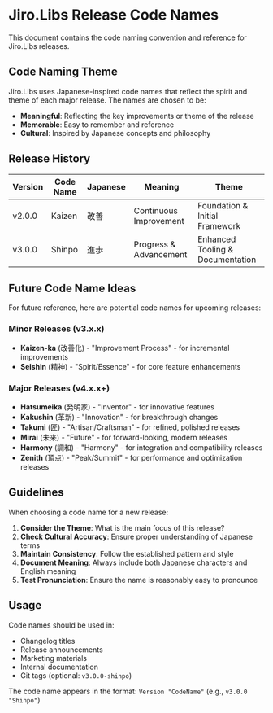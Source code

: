 # Jiro.Libs Release Code Names

This document contains the code naming convention and reference for Jiro.Libs releases.

## Code Naming Theme

Jiro.Libs uses Japanese-inspired code names that reflect the spirit and theme of each major release. The names are chosen to be:

- **Meaningful**: Reflecting the key improvements or theme of the release
- **Memorable**: Easy to remember and reference
- **Cultural**: Inspired by Japanese concepts and philosophy

## Release History

| Version | Code Name | Japanese | Meaning | Theme |
|---------|-----------|----------|---------|--------|
| v2.0.0 | Kaizen | 改善 | Continuous Improvement | Foundation & Initial Framework |
| v3.0.0 | Shinpo | 進歩 | Progress & Advancement | Enhanced Tooling & Documentation |

## Future Code Name Ideas

For future reference, here are potential code names for upcoming releases:

### Minor Releases (v3.x.x)

- **Kaizen-ka** (改善化) - "Improvement Process" - for incremental improvements
- **Seishin** (精神) - "Spirit/Essence" - for core feature enhancements

### Major Releases (v4.x.x+)

- **Hatsumeika** (発明家) - "Inventor" - for innovative features
- **Kakushin** (革新) - "Innovation" - for breakthrough changes
- **Takumi** (匠) - "Artisan/Craftsman" - for refined, polished releases
- **Mirai** (未来) - "Future" - for forward-looking, modern releases
- **Harmony** (調和) - "Harmony" - for integration and compatibility releases
- **Zenith** (頂点) - "Peak/Summit" - for performance and optimization releases

## Guidelines

When choosing a code name for a new release:

1. **Consider the Theme**: What is the main focus of this release?
2. **Check Cultural Accuracy**: Ensure proper understanding of Japanese terms
3. **Maintain Consistency**: Follow the established pattern and style
4. **Document Meaning**: Always include both Japanese characters and English meaning
5. **Test Pronunciation**: Ensure the name is reasonably easy to pronounce

## Usage

Code names should be used in:

- Changelog titles
- Release announcements
- Marketing materials
- Internal documentation
- Git tags (optional: `v3.0.0-shinpo`)

The code name appears in the format: `Version "CodeName"` (e.g., `v3.0.0 "Shinpo"`)
